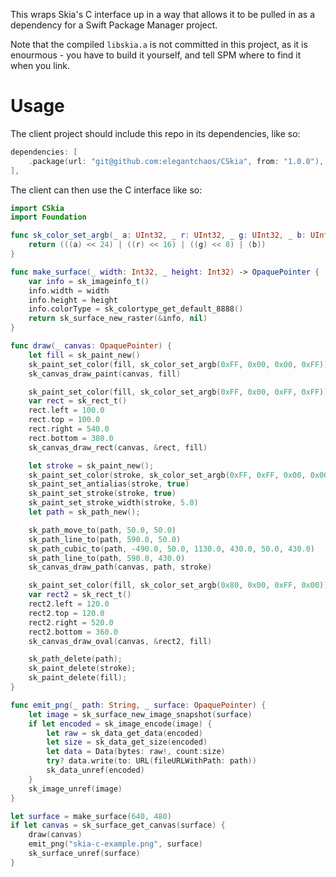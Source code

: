This wraps Skia's C interface up in a way that allows it to be pulled in as a dependency for a Swift Package Manager project.

Note that the compiled `libskia.a` is not committed in this project, as it is enourmous - you have to build it yourself, and tell SPM where to find it when you link. 

# Usage

The client project should include this repo in its dependencies, like so:

```swift
dependencies: [
    .package(url: "git@github.com:elegantchaos/CSkia", from: "1.0.0"),
],
```

The client can then use the C interface like so:

```swift
import CSkia
import Foundation

func sk_color_set_argb(_ a: UInt32, _ r: UInt32, _ g: UInt32, _ b: UInt32) -> sk_color_t {
    return (((a) << 24) | ((r) << 16) | ((g) << 8) | (b))
}

func make_surface(_ width: Int32, _ height: Int32) -> OpaquePointer {
    var info = sk_imageinfo_t()
    info.width = width
    info.height = height
    info.colorType = sk_colortype_get_default_8888()
    return sk_surface_new_raster(&info, nil)
}

func draw(_ canvas: OpaquePointer) {
    let fill = sk_paint_new()
    sk_paint_set_color(fill, sk_color_set_argb(0xFF, 0x00, 0x00, 0xFF))
    sk_canvas_draw_paint(canvas, fill)

    sk_paint_set_color(fill, sk_color_set_argb(0xFF, 0x00, 0xFF, 0xFF))
    var rect = sk_rect_t()
    rect.left = 100.0
    rect.top = 100.0
    rect.right = 540.0
    rect.bottom = 380.0
    sk_canvas_draw_rect(canvas, &rect, fill)

    let stroke = sk_paint_new();
    sk_paint_set_color(stroke, sk_color_set_argb(0xFF, 0xFF, 0x00, 0x00))
    sk_paint_set_antialias(stroke, true)
    sk_paint_set_stroke(stroke, true)
    sk_paint_set_stroke_width(stroke, 5.0)
    let path = sk_path_new();

    sk_path_move_to(path, 50.0, 50.0)
    sk_path_line_to(path, 590.0, 50.0)
    sk_path_cubic_to(path, -490.0, 50.0, 1130.0, 430.0, 50.0, 430.0)
    sk_path_line_to(path, 590.0, 430.0)
    sk_canvas_draw_path(canvas, path, stroke)

    sk_paint_set_color(fill, sk_color_set_argb(0x80, 0x00, 0xFF, 0x00))
    var rect2 = sk_rect_t()
    rect2.left = 120.0
    rect2.top = 120.0
    rect2.right = 520.0
    rect2.bottom = 360.0
    sk_canvas_draw_oval(canvas, &rect2, fill)

    sk_path_delete(path);
    sk_paint_delete(stroke);
    sk_paint_delete(fill);
}

func emit_png(_ path: String, _ surface: OpaquePointer) {
    let image = sk_surface_new_image_snapshot(surface)
    if let encoded = sk_image_encode(image) {
        let raw = sk_data_get_data(encoded)
        let size = sk_data_get_size(encoded)
        let data = Data(bytes: raw!, count:size)
        try? data.write(to: URL(fileURLWithPath: path))
        sk_data_unref(encoded)
    }
    sk_image_unref(image)
}

let surface = make_surface(640, 480)
if let canvas = sk_surface_get_canvas(surface) {
    draw(canvas)
    emit_png("skia-c-example.png", surface)
    sk_surface_unref(surface)
}
```
